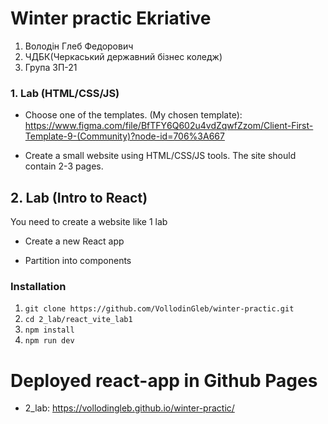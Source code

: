 # Winter practic Ekriative

1. Володін Глеб Федорович
2. ЧДБК(Черкаський державний бізнес коледж)
3. Група 3П-21

### 1. Lab (HTML/CSS/JS)

- Choose one of the templates.
  (My chosen template):
  https://www.figma.com/file/BfTFY6Q602u4vdZqwfZzom/Client-First-Template-9-(Community)?node-id=706%3A667

- Create a small website using HTML/CSS/JS tools.
  The site should contain 2-3 pages.

## 2. Lab (Intro to React)

You need to create a website like 1 lab

- Create a new React app

- Partition into components

### Installation

1. `git clone https://github.com/VollodinGleb/winter-practic.git`
2. `cd 2_lab/react_vite_lab1`
3. `npm install`
4. `npm run dev`

# Deployed react-app in Github Pages

- 2_lab:
  https://vollodingleb.github.io/winter-practic/
